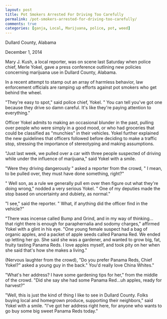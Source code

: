 ```yaml
---
layout: post
title: Pot Smokers Arrested For Driving Too Carefully
permalink: /pot-smokers-arrested-for-driving-too-carefully/
comments: true
categories: [ganja, Local, Marijuana, police, pot, weed]
---
```

Dullard County, Alabama

December 1, 2014

Mary J. Kush, a local reporter, was on scene last Saturday when police chief, Merle Yokel, gave a press conference outlining new policies concerning marijuana use in Dullard County, Alabama.

In a recent attempt to stamp out an array of harmless behavior, law enforcement officials are ramping up efforts against pot smokers who get behind the wheel.

"They're easy to spot," said police chief, Yokel. " You can tell you've got one because they drive so damn careful. It's like they're paying attention to everything."

Officer Yokel admits to making an occasional blunder in the past, pulling over people who were simply in a good mood, or who had groceries that could be classified as "munchies" in their vehicles. Yokel further explained the new guidelines that officers followed before deciding to make a traffic stop, stressing the importance of stereotyping and making assumptions.

"Just last week, we pulled over a car with three people suspected of driving while under the influence of marijuana," said Yokel with a smile.

"Were they driving dangerously " asked a reporter from the crowd, " I mean, to be pulled over, they must have done something, right?"

" Well son, as a rule we generally pull em over then figure out what they're doing wrong," nodded a very serious Yokel. " One of my deputies made the stop based on uncertainty and dubiety, as normal."

"I see," said the reporter. " What, if anything did the officer find in the vehicle?"

"There was incense called Bump and Grind, and in my way of thinking... that right there is enough for paraphernalia and sodomy charges," affirmed Yokel with a glint in his eye. "One young female suspect had a bag of organic apples, and a packet of apple seeds called Panama Red. We ended up letting her go. She said she was a gardener, and wanted to grow big, fat, fruity tasting Panama Reds. I love apples myself, and took pity on her when she said that's how she makes a living."

(Nervous laughter from the crowd), "Do you prefer Panama Reds, Chief Yokel?" asked a young guy in the back." You'd really love China Whites."

"What's her address? I have some gardening tips for her," from the middle of the crowd. "Did she say she had some Panama Red...uh apples, ready for harvest?"

"Well, this is just the kind of thing I like to see in Dullard County. Folks buying local and homegrown produce, supporting their neighbors," said Yokel with a smile. "I've got her address right here, for anyone who wants to go buy some big sweet Panama Reds today."
